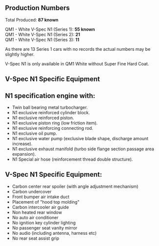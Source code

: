## Production Numbers  
Total Produced: __87 known__  
  
QM1 - White V-Spec N1 (Series 1): __55 known__  
QM1 - White V-Spec N1 (Series 2): __21__  
QM1 - White V-Spec N1 (Series 3): __11__  
  
As there are 13 Series 1 cars with no records the actual numbers may be slightly higher.  
  
V-Spec N1 is only available in QM1 White without Super Fine Hard Coat.  
  
## V-Spec N1 Specific Equipment  
  
## N1 specification engine with:  
* Twin ball bearing metal turbocharger.  
* N1 exclusive reinforced cylinder block.  
* N1 exclusive reinforced piston.  
* N1 exclusive piston ring (low friction item).  
* N1 exclusive reinforcing connecting rod.  
* N1 exclusive oil pump.  
* N1 exclusive water pump (exclusive blade shape, discharge amount increase).  
* N1 exclusive exhaust manifold (turbo side flange section passage area expansion).  
* N1 Special air hose (reinforcement thread double structure).  
  
## V-Spec N1 Specific Equipment:  
* Carbon center rear spoiler (with angle adjustment mechanism)  
* Carbon undercover  
* Front bumper air intake duct  
* Placement of "hood top molding"  
* Carbon intercooler air guide  
* Non heated rear window  
* No auto air conditioner  
* No ignition key cylinder lighting  
* No passenger seat vanity mirror  
* No audio (including antenna, harness etc)  
* No rear seat assist grip  